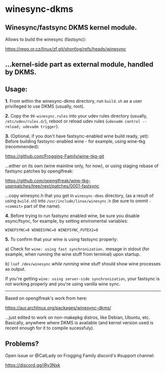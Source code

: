 # winesync-dkms
Winesync/fastsync DKMS kernel module.
---
Allows to build the winesync (fastsync):

https://repo.or.cz/linux/zf.git/shortlog/refs/heads/winesync


...kernel-side part as external module, handled by DKMS.
---
## Usage:
**1.** From within the winesync-dkms directory, run ``build.sh`` as a user privilleged to use DKMS (usually, root).

**2.** Copy the ``99-winesync.rules`` into your udev rules directory (usually, ``/etc/udev/rules.d/``), reboot or reload udev rules (``udevadm control --reload; udevadm trigger``).

**3.** (Optional, if you don't have fastsync-enabled wine build ready, yet):
Before building fastsync-enabled wine - for example, using wine-tkg (recommended):

https://github.com/Frogging-Family/wine-tkg-git


...either on its own (wine mainline only, for now), or using staging rebase of fastsync patches by openglfreak:

https://github.com/openglfreak/wine-tkg-userpatches/tree/next/patches/0001-fastsync


...copy winesync.h that you get in ``winesync-dkms`` directory, (as a result of using ``build.sh``) into ``/usr/include/linux/winesync.h`` (be sure to ommit ``-<commit>`` part of the name).

**4.** Before trying to run fastsync enabled wine, be sure you disable esync/fsync, for example, by setting enviromental variables:

```WINEFSYNC=0 WINEESYNC=0 WINEFSYNC_FUTEX2=0```

**5.** To confirm that your wine is using fastsync properly:

a) Check for ``wine: using fast synchronization.`` mesage in stdout (for example, when running the wine stuff from terminal) upon startup.

b) ``lsof /dev/winesync`` *while running* wine stuff should show wine processes as output.

If you're getting ``wine: using server-side synchronization``, your fastsync is not working properly and you're using vanilla wine sync.

---
Based on openglfreak's work from here:

https://aur.archlinux.org/packages/winesync-dkms/


...just edited to work on non-makepkg distros, like Debian, Ubuntu, etc. Basically, anywhere where DKMS is available (and kernel version used is recent enough for it to compile sucessfuly).

## Problems?

Open issue or @CatLady on Frogging Family discord's #support channel:

https://discord.gg/jRy3Nxk
